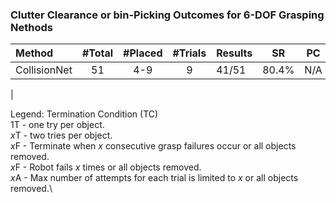 ### Clutter Clearance or bin-Picking Outcomes for 6-DOF Grasping Nethods

| Method | #Total | #Placed | #Trials | Results | SR  | PC  | TC |
| :----- | :----: | :-----: | :-----: | :------ | :-: | :-: | :-: |
| CollisionNet | 51 | 4-9 | 9 | 41/51 | 80.4% | N/A | 1T |
|

Legend: Termination Condition (TC) \
1T - one try per object. \
*x*T - two tries per object.\
*x*F - Terminate when _x_ consecutive grasp failures occur or all objects removed.\
*x*F - Robot fails _x_ times or all  objects removed.\
*x*A - Max number of attempts for each trial is limited to _x_ or all objects removed.\

